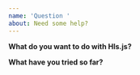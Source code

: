 ```yaml
---
name: 'Question '
about: Need some help?
---
```


**What do you want to do with Hls.js?**

**What have you tried so far?**
